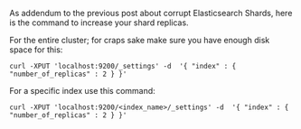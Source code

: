 As addendum to the previous post about corrupt Elasticsearch Shards, here is the command to increase your shard replicas.

For the entire cluster; for craps sake make sure you have enough disk space for this:

    curl -XPUT 'localhost:9200/_settings' -d  '{ "index" : { "number_of_replicas" : 2 } }'

For a specific index use this command:

    curl -XPUT 'localhost:9200/<index_name>/_settings' -d  '{ "index" : { "number_of_replicas" : 2 } }'